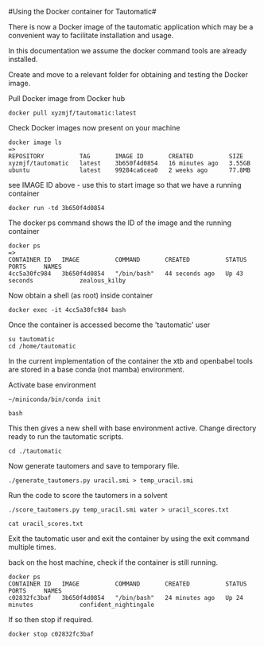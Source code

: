 
#Using the Docker container for Tautomatic#

There is now a Docker image of the tautomatic application which may be 
a convenient way to facilitate installation and usage. 

In this documentation we assume the docker command tools are already installed. 

Create and move to a relevant folder for obtaining and testing the Docker image.

Pull Docker image from Docker hub

```
docker pull xyzmjf/tautomatic:latest
```
Check Docker images now present on your machine

```
docker image ls
=> 
REPOSITORY          TAG       IMAGE ID       CREATED          SIZE
xyzmjf/tautomatic   latest    3b650f4d0854   16 minutes ago   3.55GB
ubuntu              latest    99284ca6cea0   2 weeks ago      77.8MB
```

see IMAGE ID above - use this to start image so that we have a running container
```
docker run -td 3b650f4d0854
```
The docker ps command shows the ID of the image and the running container
```
docker ps
=> 
CONTAINER ID   IMAGE          COMMAND       CREATED          STATUS          PORTS     NAMES
4cc5a30fc984   3b650f4d0854   "/bin/bash"   44 seconds ago   Up 43 seconds             zealous_kilby
```

Now obtain a shell (as root) inside container
```
docker exec -it 4cc5a30fc984 bash
```

Once the container is accessed become the 'tautomatic' user
```
su tautomatic
cd /home/tautomatic
```

In the current implementation of the container the xtb and openbabel tools are stored
in a base conda (not mamba) environment.

Activate base environment 
```
~/miniconda/bin/conda init

bash
```

This then gives a new shell with base environment active.
Change directory ready to run the tautomatic scripts.

```
cd ./tautomatic 
```

Now generate tautomers and save to temporary file. 
```
./generate_tautomers.py uracil.smi > temp_uracil.smi
```

Run the code to score the tautomers in a solvent
```
./score_tautomers.py temp_uracil.smi water > uracil_scores.txt

cat uracil_scores.txt
```

Exit the tautomatic user and exit the container by using the exit command multiple times.

back on the host machine, check if the container is still running.
```
docker ps
CONTAINER ID   IMAGE          COMMAND       CREATED          STATUS          PORTS     NAMES
c02832fc3baf   3b650f4d0854   "/bin/bash"   24 minutes ago   Up 24 minutes             confident_nightingale
```

If so then stop if required.
```
docker stop c02832fc3baf
```

